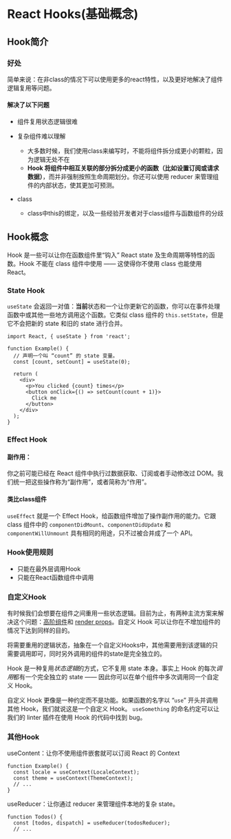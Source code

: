 # React Hooks(基础概念)

## Hook简介

### 好处

简单来说：在非class的情况下可以使用更多的react特性，以及更好地解决了组件逻辑复用等问题。

#### 解决了以下问题

- 组件复用状态逻辑很难
- 复杂组件难以理解
  - 大多数时候，我们使用class来编写时，不能将组件拆分成更小的颗粒，因为逻辑无处不在
  - **Hook 将组件中相互关联的部分拆分成更小的函数（比如设置订阅或请求数据）**，而并非强制按照生命周期划分。你还可以使用 reducer 来管理组件的内部状态，使其更加可预测。

- class
  - class中this的绑定，以及一些经验开发者对于class组件与函数组件的分歧

## Hook概念

Hook 是一些可以让你在函数组件里“钩入” React state 及生命周期等特性的函数。Hook 不能在 class 组件中使用 —— 这使得你不使用 class 也能使用 React。

### State Hook

`useState` 会返回一对值：**当前**状态和一个让你更新它的函数，你可以在事件处理函数中或其他一些地方调用这个函数。它类似 class 组件的 `this.setState`，但是它不会把新的 state 和旧的 state 进行合并。

```react
import React, { useState } from 'react';

function Example() {
  // 声明一个叫 “count” 的 state 变量。
  const [count, setCount] = useState(0);

  return (
    <div>
      <p>You clicked {count} times</p>
      <button onClick={() => setCount(count + 1)}>
        Click me
      </button>
    </div>
  );
}
```

### Effect Hook

#### 副作用：

你之前可能已经在 React 组件中执行过数据获取、订阅或者手动修改过 DOM。我们统一把这些操作称为“副作用”，或者简称为“作用”。

#### 类比class组件

`useEffect` 就是一个 Effect Hook，给函数组件增加了操作副作用的能力。它跟 class 组件中的 `componentDidMount`、`componentDidUpdate` 和 `componentWillUnmount` 具有相同的用途，只不过被合并成了一个 API。

### Hook使用规则

- 只能在最外层调用Hook
- 只能在React函数组件中调用

### 自定义Hook

有时候我们会想要在组件之间重用一些状态逻辑。目前为止，有两种主流方案来解决这个问题：[高阶组件](https://zh-hans.reactjs.org/docs/higher-order-components.html)和 [render props](https://zh-hans.reactjs.org/docs/render-props.html)。自定义 Hook 可以让你在不增加组件的情况下达到同样的目的。



将需要重用的逻辑状态，抽象在一个自定义Hooks中，其他需要用到该逻辑的只需要调用即可，同时另外调用的组件的state是完全独立的。



Hook 是一种复用*状态逻辑*的方式，它不复用 state 本身。事实上 Hook 的每次*调用*都有一个完全独立的 state —— 因此你可以在单个组件中多次调用同一个自定义 Hook。



自定义 Hook 更像是一种约定而不是功能。如果函数的名字以 “`use`” 开头并调用其他 Hook，我们就说这是一个自定义 Hook。 `useSomething` 的命名约定可以让我们的 linter 插件在使用 Hook 的代码中找到 bug。



### 其他Hook

useContent：让你不使用组件嵌套就可以订阅 React 的 Context

```react
function Example() {
  const locale = useContext(LocaleContext);
  const theme = useContext(ThemeContext);
  // ...
}
```



useReducer：让你通过 reducer 来管理组件本地的复杂 state。

```react
function Todos() {
  const [todos, dispatch] = useReducer(todosReducer);
  // ...
```

